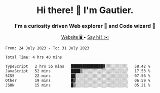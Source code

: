 <h1 align="center">Hi there! 👋 I'm Gautier.</h1>
<h3 align="center">I'm a curiosity driven Web explorer 🚀 and Code wizard 🧙</h3>

<p align="center">
  <a href="https://xisabla.github.io/">Website 🖥️ </a> •
  <a href="mailto:xisabla.dev@gmail.com">Say hi ! ✉️</a>
</p>

<!--START_SECTION:waka-->

```txt
From: 24 July 2023 - To: 31 July 2023

Total Time: 4 hrs 40 mins

TypeScript   2 hrs 55 mins   ██████████████▓░░░░░░░░░░   58.42 %
JavaScript   52 mins         ████▒░░░░░░░░░░░░░░░░░░░░   17.53 %
SCSS         22 mins         ██░░░░░░░░░░░░░░░░░░░░░░░   07.56 %
Other        19 mins         █▓░░░░░░░░░░░░░░░░░░░░░░░   06.59 %
JSON         15 mins         █▒░░░░░░░░░░░░░░░░░░░░░░░   05.21 %
```

<!--END_SECTION:waka-->
